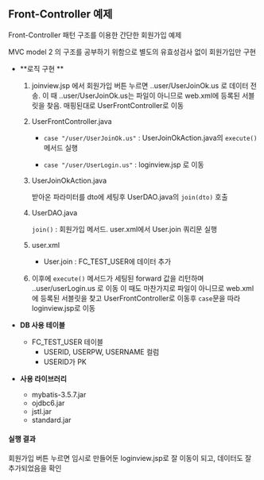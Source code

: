 ## Front-Controller 예제 

Front-Controller 패턴 구조를 이용한 간단한 회원가입 예제

MVC model 2 의 구조를 공부하기 위함으로 별도의 유효성검사 없이 회원가입만 구현

- **로직 구현 **
  
  1. joinview.jsp 에서 회원가입 버튼 누르면 ..user/UserJoinOk.us 로 데이터 전송. 이 때 ..user/UserJoinOk.us는 파일이 아니므로 web.xml에 등록된 서블릿을 찾음. 매핑된대로 UserFrontController로 이동
  
  2. UserFrontController.java
  
     - `case "/user/UserJoinOk.us"` : UserJoinOkAction.java의 `execute()` 메서드 실행
  
     - `case "/user/UserLogin.us"` : loginview.jsp 로 이동
  
  3. UserJoinOkAction.java
  
     받아온 파라미터를 dto에 세팅후 UserDAO.java의 `join(dto)` 호출
  
  4. UserDAO.java
  
     `join()` : 회원가입 메서드. user.xml에서 User.join 쿼리문 실행
  
  5. user.xml
  
       - User.join : FC_TEST_USER에 데이터 추가
  
  
  6. 이후에 `execute()` 메서드가 세팅된 forward 값을 리턴하며 ..user/userLogin.us 로 이동 이 때도 마찬가지로 파일이 아니므로 web.xml에 등록된 서블릿을 찾고 UserFrontController로 이동후 `case`문을 따라 loginview.jsp로 이동
  
- **DB 사용 테이블**
  
  - FC_TEST_USER 테이블
    - USERID, USERPW, USERNAME 컬럼
    - USERID가 PK
  
- **사용 라이브러리**
  
  - mybatis-3.5.7.jar
  - ojdbc6.jar
  - jstl.jar
  - standard.jar

#### 실행 결과

회원가입 버튼 누르면 임시로 만들어둔 loginview.jsp로 잘 이동이 되고, 데이터도 잘 추가되었음을 확인
